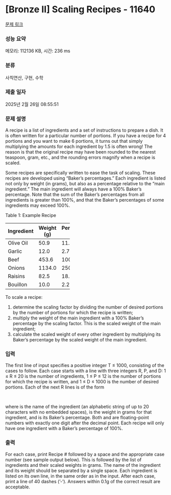 # [Bronze II] Scaling Recipes - 11640 

[문제 링크](https://www.acmicpc.net/problem/11640) 

### 성능 요약

메모리: 112136 KB, 시간: 236 ms

### 분류

사칙연산, 구현, 수학

### 제출 일자

2025년 2월 26일 08:55:51

### 문제 설명

<p>A recipe is a list of ingredients and a set of instructions to prepare a dish. It is often written for a particular number of portions. If you have a recipe for 4 portions and you want to make 6 portions, it turns out that simply multiplying the amounts for each ingredient by 1.5 is often wrong! The reason is that the original recipe may have been rounded to the nearest teaspoon, gram, etc., and the rounding errors magnify when a recipe is scaled.</p>

<p>Some recipes are specifically written to ease the task of scaling. These recipes are developed using “Baker’s percentages.” Each ingredient is listed not only by weight (in grams), but also as a percentage relative to the “main ingredient.” The main ingredient will always have a 100% Baker’s percentage. Note that the sum of the Baker’s percentages from all ingredients is greater than 100%, and that the Baker’s percentages of some ingredients may exceed 100%.</p>

<p>Table 1: Example Recipe</p>

<table class="table table-bordered" style="width:40%">
	<thead>
		<tr>
			<th>Ingredient</th>
			<th>Weight (g)</th>
			<th>Percentage (%)</th>
		</tr>
	</thead>
	<tbody>
		<tr>
			<td>Olive Oil</td>
			<td>50.9</td>
			<td>11.2</td>
		</tr>
		<tr>
			<td>Garlic</td>
			<td>12.0</td>
			<td>2.7</td>
		</tr>
		<tr>
			<td>Beef</td>
			<td>453.6</td>
			<td>100.0</td>
		</tr>
		<tr>
			<td>Onions</td>
			<td>1134.0</td>
			<td>250.0</td>
		</tr>
		<tr>
			<td>Raisins</td>
			<td>82.5</td>
			<td>18.2</td>
		</tr>
		<tr>
			<td>Bouillon</td>
			<td>10.0</td>
			<td>2.2</td>
		</tr>
	</tbody>
</table>

<p>To scale a recipe:</p>

<ol>
	<li>determine the scaling factor by dividing the number of desired portions by the number of portions for which the recipe is written;</li>
	<li>multiply the weight of the main ingredient with a 100% Baker’s percentage by the scaling factor. This is the scaled weight of the main ingredient;</li>
	<li>calculate the scaled weight of every other ingredient by multiplying its Baker’s percentage by the scaled weight of the main ingredient.</li>
</ol>

### 입력 

 <p>The first line of input specifies a positive integer T ≤ 1000, consisting of the cases to follow. Each case starts with a line with three integers R, P, and D: 1 ≤ R ≤ 20 is the number of ingredients, 1 ≤ P ≤ 12 is the number of portions for which the recipe is written, and 1 ≤ D ≤ 1000 is the number of desired portions. Each of the next R lines is of the form</p>

<pre><name> <weight> <percentage></pre>

<p>where <name> is the name of the ingredient (an alphabetic string of up to 20 characters with no embedded spaces), <weight> is the weight in grams for that ingredient, and <percentage> is its Baker’s percentage. Both <weight> and <percentage> are floating-point numbers with exactly one digit after the decimal point. Each recipe will only have one ingredient with a Baker’s percentage of 100%.</p>

### 출력 

 <p>For each case, print Recipe # followed by a space and the appropriate case number (see sample output below). This is followed by the list of ingredients and their scaled weights in grams. The name of the ingredient and its weight should be separated by a single space. Each ingredient is listed on its own line, in the same order as in the input. After each case, print a line of 40 dashes (’-’). Answers within 0.1g of the correct result are acceptable.</p>

